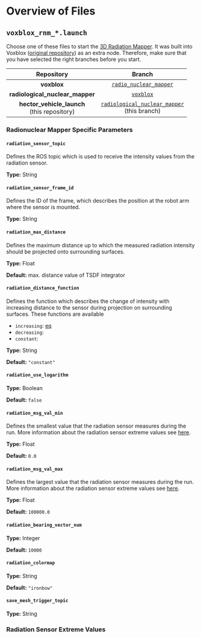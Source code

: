 # Overview of Files

## `voxblox_rnm_*.launch`

Choose one of these files to start the [3D Radiation Mapper](https://git.sim.informatik.tu-darmstadt.de/hector/hector_voxblox/-/tree/radio_nuclear_mapper). It was built into Voxblox ([original repository](https://github.com/ethz-asl/voxblox)) as an extra node. Therefore, make sure that you have selected the right branches before you start.

| Repository | Branch |
|:-:|:-:|
| **voxblox** | [`radio_nuclear_mapper`](https://git.sim.informatik.tu-darmstadt.de/hector/hector_voxblox/-/tree/radio_nuclear_mapper) |
| **radiological_nuclear_mapper** | [`voxblox`](https://git.sim.informatik.tu-darmstadt.de/hector/hector_enrich/-/tree/voxblox/radiological_nuclear_mapper) |
| **hector_vehicle_launch**<br>(this repository) | [`radiological_nuclear_mapper`](https://github.com/tu-darmstadt-ros-pkg/hector_vehicle_launch/tree/radiological_nuclear_mapper)<br>(this branch) |

### Radionuclear Mapper Specific Parameters

#### `radiation_sensor_topic`
Defines the ROS topic which is used to receive the intensity values from the radiation sensor. 

**Type:** String

#### `radiation_sensor_frame_id`
Defines the ID of the frame, which describes the position at the robot arm where the sensor is mounted. 

**Type:** String

#### `radiation_max_distance`
Defines the maximum distance up to which the measured radiation intensity should be projected onto surrounding surfaces.

**Type:** Float

**Default:** max. distance value of TSDF integrator

#### `radiation_distance_function`
Defines the function which describes the change of intensity with increasing distance to the sensor during projection on surrounding surfaces. These functions are available

- `increasing`: [eq](https://latex.codecogs.com/png.latex?f%20%5Cleft%28d%5Cright%29%20%3D%20%5Cfrac1%7B%5Cleft%28d&plus;1%5Cright%29%5E2%7D)
- `decreasing`: 
- `constant`: 

**Type:** String

**Default:** `"constant"`

#### `radiation_use_logarithm`
**Type:** Boolean

**Default:** `false`

#### `radiation_msg_val_min`
Defines the smallest value that the radiation sensor measures during the run. More information about the radiation sensor extreme values see [here](#radiation-sensor-extreme-values).

**Type:** Float

**Default:** `0.0`

#### `radiation_msg_val_max`
Defines the largest value that the radiation sensor measures during the run. More information about the radiation sensor extreme values see [here](#radiation-sensor-extreme-values).

**Type:** Float

**Default:** `100000.0`

#### `radiation_bearing_vector_num`
**Type:** Integer

**Default:** `10000`

#### `radiation_colormap`
**Type:** String

**Default:** `"ironbow"`

#### `save_mesh_trigger_topic`
**Type:** String

### Radiation Sensor Extreme Values
